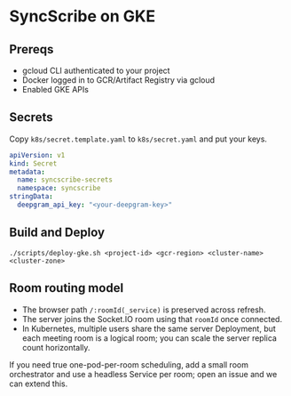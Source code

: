 # SyncScribe on GKE

## Prereqs
- gcloud CLI authenticated to your project
- Docker logged in to GCR/Artifact Registry via gcloud
- Enabled GKE APIs

## Secrets
Copy `k8s/secret.template.yaml` to `k8s/secret.yaml` and put your keys.

```yaml
apiVersion: v1
kind: Secret
metadata:
  name: syncscribe-secrets
  namespace: syncscribe
stringData:
  deepgram_api_key: "<your-deepgram-key>"
```

## Build and Deploy
```
./scripts/deploy-gke.sh <project-id> <gcr-region> <cluster-name> <cluster-zone>
```

## Room routing model
- The browser path `/:roomId(_service)` is preserved across refresh.
- The server joins the Socket.IO room using that `roomId` once connected.
- In Kubernetes, multiple users share the same server Deployment, but each meeting room is a logical room; you can scale the server replica count horizontally.

If you need true one-pod-per-room scheduling, add a small room orchestrator and use a headless Service per room; open an issue and we can extend this.